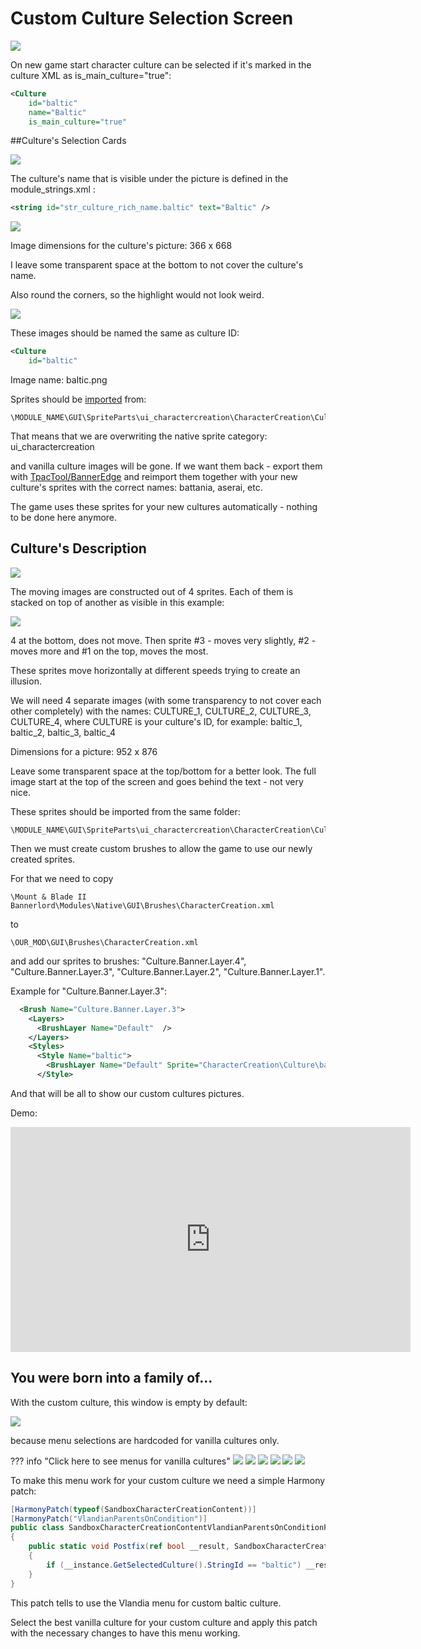# Custom Culture Selection Screen

![](/pics/c2soKfU.png)


On new game start character culture can be selected if it's marked in the culture XML as is_main_culture="true":

``` xml
<Culture
    id="baltic"
    name="Baltic"
    is_main_culture="true"
```

##Culture's Selection Cards

![](/pics/dAbzEt7.png)


The culture's name that is visible under the picture is defined in the module_strings.xml :

``` xml
<string id="str_culture_rich_name.baltic" text="Baltic" />
```

![](/pics/nnjvduV.png)


Image dimensions for the culture's picture: 366 x 668

I leave some transparent space at the bottom to not cover the culture's name.

Also round the corners, so the highlight would not look weird.

![](/pics/cPK9nuC.png)

These images should be named the same as culture ID:

``` xml
<Culture
    id="baltic"
```

Image name: baltic.png

Sprites should be [imported](/gauntletui/sprites/#import) from:

    \MODULE_NAME\GUI\SpriteParts\ui_charactercreation\CharacterCreation\Culture\

That means that we are overwriting the native sprite category: ui_charactercreation

and vanilla culture images will be gone. If we want them back - export them with [TpacTool/BannerEdge](/resources/tools/) and reimport them together with your new culture's sprites with the correct names: battania, aserai, etc.

The game uses these sprites for your new cultures automatically - nothing to be done here anymore.


## Culture's Description

![](/pics/SYqApNY.png)


The moving images are constructed out of 4 sprites. Each of them is stacked on top of another as visible in this example:

![](/pics/2zkCAS4.png)

4 at the bottom, does not move. Then sprite #3 - moves very slightly, #2 - moves more and #1 on the top, moves the most.

These sprites move horizontally at different speeds trying to create an illusion.

We will need 4 separate images (with some transparency to not cover each other completely) with the names: CULTURE_1, CULTURE_2, CULTURE_3, CULTURE_4, where CULTURE is your culture's ID, for example: baltic_1, baltic_2, baltic_3, baltic_4

Dimensions for a picture: 952 x 876

Leave some transparent space at the top/bottom for a better look. The full image start at the top of the screen and goes behind the text - not very nice.


These sprites should be imported from the same folder: 

    \MODULE_NAME\GUI\SpriteParts\ui_charactercreation\CharacterCreation\Culture\

Then we must create custom brushes to allow the game to use our newly created sprites.

For that we need to copy

    \Mount & Blade II Bannerlord\Modules\Native\GUI\Brushes\CharacterCreation.xml
to

    \OUR_MOD\GUI\Brushes\CharacterCreation.xml

and add our sprites to brushes: "Culture.Banner.Layer.4", "Culture.Banner.Layer.3", "Culture.Banner.Layer.2", "Culture.Banner.Layer.1".

Example for "Culture.Banner.Layer.3":

``` xml
  <Brush Name="Culture.Banner.Layer.3">
    <Layers>
      <BrushLayer Name="Default"  />
    </Layers>
    <Styles>
      <Style Name="baltic">
        <BrushLayer Name="Default" Sprite="CharacterCreation\Culture\baltic_3" />
      </Style>
```

And that will be all to show our custom cultures pictures.

Demo:

<center>
    <iframe width="640" height="360" src="https://www.youtube.com/embed/LRH9zWHL7sY" frameborder="0" allowfullscreen></iframe>
</center>



## You were born into a family of...

With the custom culture, this window is empty by default:

![](/pics/NyqeknN.png)

because menu selections are hardcoded for vanilla cultures only.

??? info "Click here to see menus for vanilla cultures"
    ![](/pics/61myENz.png)
    ![](/pics/PuOXRlv.png)
    ![](/pics/feLgRDw.png)
    ![](/pics/Gdu5u5J.png)
    ![](/pics/co4ShqN.png)
    ![](/pics/hiHlbOV.png)

To make this menu work for your custom culture we need a simple Harmony patch:

``` cs
[HarmonyPatch(typeof(SandboxCharacterCreationContent))]
[HarmonyPatch("VlandianParentsOnCondition")]
public class SandboxCharacterCreationContentVlandianParentsOnConditionPatch
{
    public static void Postfix(ref bool __result, SandboxCharacterCreationContent __instance)
    {
        if (__instance.GetSelectedCulture().StringId == "baltic") __result = true;
    }
}
```

This patch tells to use the Vlandia menu for custom baltic culture.

Select the best vanilla culture for your custom culture and apply this patch with the necessary changes to have this menu working.

